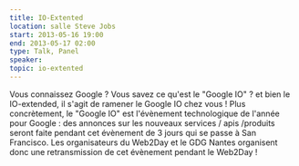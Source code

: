 ```yaml
---
title: IO-Extented
location: salle Steve Jobs
start: 2013-05-16 19:00
end: 2013-05-17 02:00
type: Talk, Panel
speaker: 
topic: io-extented
---
```

Vous connaissez Google ?  Vous savez ce qu'est le "Google IO" ? et bien le IO-extended, il s'agit de ramener le Google IO chez vous ! Plus concrètement, le "Google IO" est l'évènement technologique de l'année pour Google : des annonces sur les nouveaux services / apis /produits seront faite pendant cet évènement de 3 jours qui se passe à San Francisco. Les organisateurs du Web2Day et le GDG Nantes organisent donc une retransmission de cet évènement pendant le Web2Day !